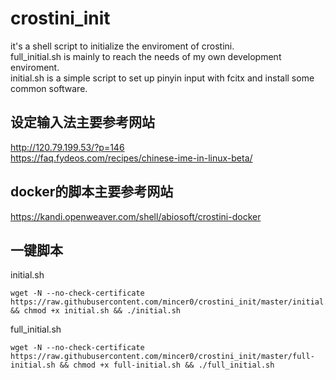 # crostini_init
it's a shell script to initialize the enviroment of crostini.<br>full_initial.sh is mainly to reach the needs of my own development enviroment.<br>initial.sh is a simple script to set up pinyin input with fcitx and install some common software.

## 设定输入法主要参考网站
http://120.79.199.53/?p=146<br>
https://faq.fydeos.com/recipes/chinese-ime-in-linux-beta/

## docker的脚本主要参考网站
https://kandi.openweaver.com/shell/abiosoft/crostini-docker

## 一键脚本
initial.sh
```
wget -N --no-check-certificate https://raw.githubusercontent.com/mincer0/crostini_init/master/initial.sh && chmod +x initial.sh && ./initial.sh
```
full_initial.sh
```
wget -N --no-check-certificate https://raw.githubusercontent.com/mincer0/crostini_init/master/full-initial.sh && chmod +x full-initial.sh && ./full_initial.sh
```
